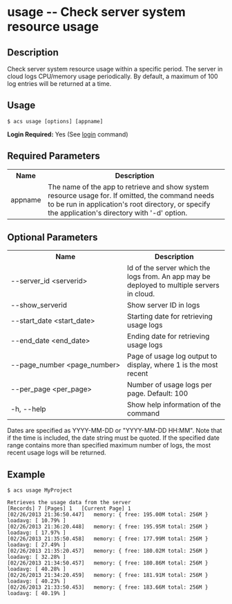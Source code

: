 # usage -- Check server system resource usage</h2>

## Description

Check server system resource usage within a specific period. The server in cloud logs CPU/memory usage periodically. By default, a maximum of 100 log entries will be returned at a time.

## Usage

`$ acs usage [options] [appname]`

**Login Required:** Yes (See [login](#!/guide/node_cli_login) command)

## Required Parameters

<table class="doc_content_table">
    <tbody>
    <tr>
        <th>Name</th>
        <th>Description</th>
    </tr>
    <tr>
        <td>appname</td>
        <td>The name of the app to retrieve and show system resource usage for. If omitted, the command needs to be run in application's root directory, or specify the application's directory with '-d' option.</td>
    </tr>
    </tbody>
</table>

## Optional Parameters

<table class="doc_content_table">
    <tbody>
    <tr>
        <th>Name</th>
        <th>Description</th>
    </tr>
    <tr>
        <td nowrap>--server_id &lt;serverid&gt;</td>
        <td>Id of the server which the logs from. An app may be deployed to multiple servers in cloud.</td>
    </tr>
    <tr>
        <td nowrap>--show_serverid</td>
        <td>Show server ID in logs</td>
    </tr>
    <tr>
        <td nowrap>--start_date &lt;start_date&gt;</td>
        <td>Starting date for retrieving usage logs</td>
    </tr>
    <tr>
        <td>--end_date &lt;end_date&gt;</td>
        <td>Ending date for retrieving usage logs</td>
    </tr>
    <tr>
        <td nowrap>--page_number &lt;page_number&gt;</td>
        <td>Page of usage log output to display, where 1 is the most recent</td>
    </tr>
    <tr>
        <td>--per_page &lt;per_page&gt;</td>
        <td>Number of usage logs per page. Default: 100</td>
    </tr>
    <tr>
        <td>-h, --help</td>
        <td>Show help information of the command</td>
    </tr>
    </tbody>
</table>

Dates are specified as YYYY-MM-DD or "YYYY-MM-DD HH:MM". Note that if the time is included, the date string must be quoted. If the specified date range contains more than specified maximum number of logs, the most recent usage logs will be returned.

## Example

    $ acs usage MyProject

    Retrieves the usage data from the server
    [Records] 7	[Pages] 1	[Current Page] 1
    [02/26/2013 21:36:50.447]	memory: { free: 195.00M total: 256M }	loadavg: [ 10.79% ]
    [02/26/2013 21:36:20.448]	memory: { free: 195.95M total: 256M }	loadavg: [ 17.97% ]
    [02/26/2013 21:35:50.458]	memory: { free: 177.99M total: 256M }	loadavg: [ 27.49% ]
    [02/26/2013 21:35:20.457]	memory: { free: 180.02M total: 256M }	loadavg: [ 32.28% ]
    [02/26/2013 21:34:50.457]	memory: { free: 180.86M total: 256M }	loadavg: [ 40.28% ]
    [02/26/2013 21:34:20.459]	memory: { free: 181.91M total: 256M }	loadavg: [ 40.23% ]
    [02/26/2013 21:33:50.453]	memory: { free: 183.66M total: 256M }	loadavg: [ 40.19% ]
